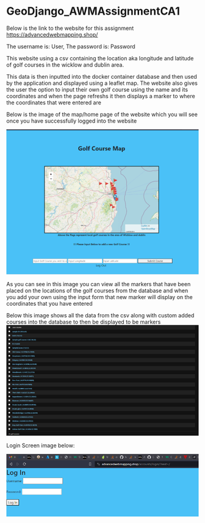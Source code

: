 # GeoDjango_AWMAssignmentCA1

Below is the link to the website for this assignment
https://advancedwebmapping.shop/

The username is: User,
The password is: Password

This website using a csv containing the location aka longitude and latitude of golf courses in the wicklow and dublin area.

This data is then inputted into the docker container database and then used by the application and displayed using a leaflet map. The website also gives the user the option to input their own golf course using the name and its coordinates and when the page refreshs it then displays a marker to where the coordinates that were entered are

Below is the image of the map/home page of the website which you will see once you have successfully logged into the website

![Alt text](image.png)

As you can see in this image you can view all the markers that have been placed on the locations of the golf courses from the database and when you add your own using the input form that new marker will display on the coordinates that you have entered

Below this image shows all the data from the csv along with custom added courses into the database to then be displayed to be markers
![Alt text](image-1.png)

Login Screen image below:

![Alt text](image-2.png)

